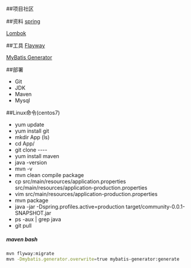 ##项目社区

##资料
[spring](https://spring.io/guides/gs/serving-web-content/)

[Lombok]()

##工具
[Flayway](https://flywaydb.org/getstarted/firststeps/maven#migrating-the-database)

[MyBatis Generator]( )


##部署
- Git
- JDK
- Maven
- Mysql

##Linux命令(centos7)
- yum update
- yum install git
- mkdir App (ls)
- cd App/
- git clone ----
- yum install maven
- java -version
- mvn -v
- mvn clean compile package
- cp src/main/resources/application.properties src/main/resources/application-production.properties
- vim src/main/resources/application-production.properties
- mvn package
- java -jar -Dspring.profiles.active=production target/community-0.0.1-SNAPSHOT.jar
- ps -aux  | grep java
- git pull


##### maven bash
```bash
mvn flyway:migrate
mvn -Dmybatis.generator.overwrite=true mybatis-generator:generate
```